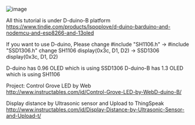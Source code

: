 ![image](https://github.com/lspoplove/D-duino/blob/master/Documents/D-duino-B.jpg)


All this tutorial is under D-duino-B platform
https://www.tindie.com/products/lspoplove/d-duino-barduino-and-nodemcu-and-esp8266-and-13oled

If you want to use D-duino,
Please change #include "SH1106.h"  ->  #include "SSD1306.h" 
       change SH1106  display(0x3c, D1, D2) -> SSD1306  display(0x3c, D1, D2)

D-duino has 0.96 OLED which is using SSD1306
D-duino-B has 1.3 OLED which is using SH1106

Project:
Control Grove LED by Web
http://www.instructables.com/id/Control-Grove-LED-by-WebD-duino-B/

Display distance by Ultrasonic sensor and Upload to ThingSpeak
http://www.instructables.com/id/Display-Distance-by-Ultrasonic-Sensor-and-Upload-t/

